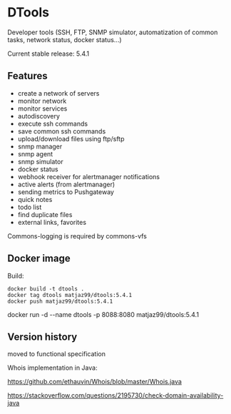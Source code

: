 # DTools
Developer tools (SSH, FTP, SNMP simulator, automatization of common tasks, network status, docker status...)

Current stable release: 5.4.1


## Features

- create a network of servers
- monitor network
- monitor services
- autodiscovery
- execute ssh commands
- save common ssh commands
- upload/download files using ftp/sftp
- snmp manager
- snmp agent
- snmp simulator
- docker status
- webhook receiver for alertmanager notifications
- active alerts (from alertmanager)
- sending metrics to Pushgateway
- quick notes
- todo list
- find duplicate files
- external links, favorites



Commons-logging is required by commons-vfs


## Docker image

Build:

```
docker build -t dtools .
docker tag dtools matjaz99/dtools:5.4.1
docker push matjaz99/dtools:5.4.1
```

docker run -d --name dtools -p 8088:8080 matjaz99/dtools:5.4.1




## Version history

moved to functional specification


Whois implementation in Java:

https://github.com/ethauvin/Whois/blob/master/Whois.java

https://stackoverflow.com/questions/2195730/check-domain-availability-java





